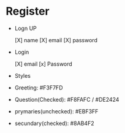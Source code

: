 # Register

- Logn UP

  [X] name
  [X] email
  [X] password

- Login

  [X] email
  [x] Password

- Styles

- Greeting: #F3F7FD
- Question(Checked): #F8FAFC / #DE2424
- prymaries(unchecked): #EBF3FF
- secundary(checked): #8AB4F2

